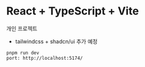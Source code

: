 # React + TypeScript + Vite

개인 프로젝트

- tailwindcss + shadcn/ui 추가 예정

```
pnpm run dev
port: http://localhost:5174/


```
